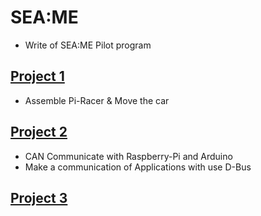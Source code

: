 # SEA:ME
- Write of SEA:ME Pilot program 
## [Project 1](https://github.com/skamo3/SEA-ME-Project-1/tree/main)
- Assemble Pi-Racer & Move the car

## [Project 2](https://github.com/skamo3/SEA-ME-Project-2/tree/main)
- CAN Communicate with Raspberry-Pi and Arduino
- Make a communication of Applications with use D-Bus

## [Project 3](https://github.com/skamo3/SEA-ME-Project-3/tree/main)
